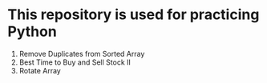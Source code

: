 # This repository is used for practicing Python
1. Remove Duplicates from Sorted Array
2. Best Time to Buy and Sell Stock II
3. Rotate Array

